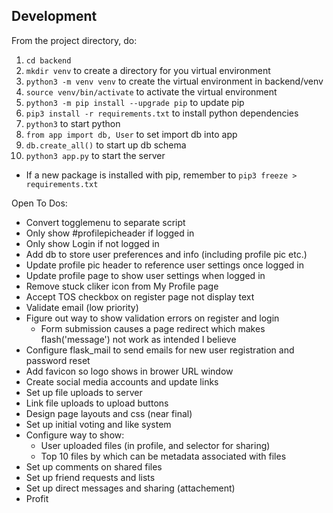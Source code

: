 ## Development

From the project directory, do:
1. `cd backend`
2. `mkdir venv` to create a directory for you virtual environment
3. `python3 -m venv venv` to create the virtual environment in backend/venv
4. `source venv/bin/activate` to activate the virtual environment
5. `python3 -m pip install --upgrade pip` to update pip
6. `pip3 install -r requirements.txt` to install python dependencies
7. `python3` to start python
8. `from app import db, User` to set import db into app
9. `db.create_all()` to start up db schema
10. `python3 app.py` to start the server

* If a new package is installed with pip, remember to `pip3 freeze > requirements.txt`

Open To Dos:

- Convert togglemenu to separate script
- Only show #profilepicheader if logged in
- Only show Login if not logged in
- Add db to store user preferences and info (including profile pic etc.)
- Update profile pic header to reference user settings once logged in
- Update profile page to show user settings when logged in
- Remove stuck cliker icon from My Profile page
- Accept TOS checkbox on register page not display text
- Validate email (low priority)
- Figure out way to show validation errors on register and login
    - Form submission causes a page redirect which makes flash('message') not work as intended I believe
- Configure flask_mail to send emails for new user registration and password reset
- Add favicon so logo shows in brower URL window
- Create social media accounts and update links
- Set up file uploads to server
- Link file uploads to upload buttons
- Design page layouts and css (near final)
- Set up initial voting and like system
- Configure way to show:
    - User uploaded files (in profile, and selector for sharing)
    - Top 10 files by <attribute> which can be metadata associated with files
- Set up comments on shared files
- Set up friend requests and lists
- Set up direct messages and sharing (attachement)
- Profit